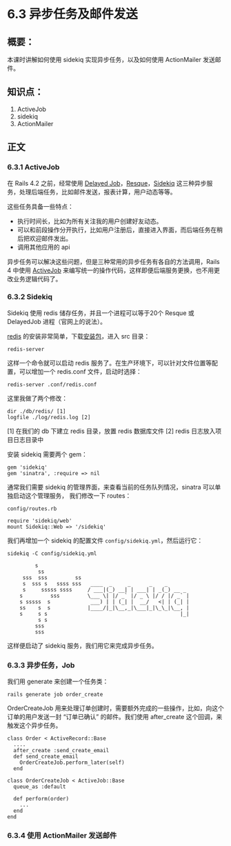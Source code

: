 # 6.3 异步任务及邮件发送

## 概要：

本课时讲解如何使用 sidekiq 实现异步任务，以及如何使用 ActionMailer 发送邮件。

## 知识点：

1. ActiveJob
2. sidekiq
3. ActionMailer

## 正文

### 6.3.1 ActiveJob

在 Rails 4.2 之前，经常使用 [Delayed Job](https://github.com/collectiveidea/delayed_job)，[Resque](https://github.com/resque/resque)，[Sidekiq](https://github.com/mperham/sidekiq) 这三种异步服务，处理后端任务，比如邮件发送，报表计算，用户动态等等。

这些任务具备一些特点：

* 执行时间长，比如为所有关注我的用户创建好友动态。
* 可以和前段操作分开执行，比如用户注册后，直接进入界面，而后端任务在稍后把欢迎邮件发出。
* 调用其他应用的 api

异步任务可以解决这些问题，但是三种常用的异步任务有各自的方法调用，Rails 4 中使用 [ActiveJob](http://guides.rubyonrails.org/active_job_basics.html) 来编写统一的操作代码，这样即便后端服务更换，也不用更改业务逻辑代码了。

### 6.3.2 Sidekiq

Sidekiq 使用 redis 储存任务，并且一个进程可以等于20个 Resque 或 DelayedJob 进程（官网上的说法）。

[redis](https://github.com/antirez/redis) 的安装非常简单，下载[安装包](http://redis.io/download)，进入 src 目录：

```
redis-server
```

这样一个命令就可以启动 redis 服务了。在生产环境下，可以针对文件位置等配置，可以增加一个 redis.conf 文件，启动时选择：

```
redis-server .conf/redis.conf
```

这里我做了两个修改：

```
dir ./db/redis/ [1]
logfile ./log/redis.log [2]
```

[1] 在我们的 db 下建立 redis 目录，放置 redis 数据库文件
[2] redis 日志放入项目日志目录中

安装 sidekiq 需要两个 gem：

```
gem 'sidekiq'
gem 'sinatra', :require => nil
```

通常我们需要 sidekiq 的管理界面，来查看当前的任务队列情况，sinatra 可以单独启动这个管理服务， 我们修改一下 routes：

`config/routes.rb`

```
require 'sidekiq/web'
mount Sidekiq::Web => '/sidekiq'
```

我们再增加一个 sidekiq 的配置文件 `config/sidekiq.yml`，然后运行它：

```
sidekiq -C config/sidekiq.yml

         s
          ss
     sss  sss         ss
     s  sss s   ssss sss   ____  _     _      _    _
     s     sssss ssss     / ___|(_) __| | ___| | _(_) __ _
    s         sss         \___ \| |/ _` |/ _ \ |/ / |/ _` |
    s sssss  s             ___) | | (_| |  __/   <| | (_| |
    ss    s  s            |____/|_|\__,_|\___|_|\_\_|\__, |
    s     s s                                           |_|
          s s
         sss
         sss 
```

这样便启动了 sidekiq 服务，我们用它来完成异步任务。

### 6.3.3 异步任务，Job

我们用 generate 来创建一个任务类：

```
rails generate job order_create
```

OrderCreateJob 用来处理订单创建时，需要额外完成的一些操作，比如，向这个订单的用户发送一封 “订单已确认” 的邮件。我们使用 after_create 这个回调，来触发这个异步任务。

```
class Order < ActiveRecord::Base
  ....
  after_create :send_create_email
  def send_create_email
    OrderCreateJob.perform_later(self)
  end
```

```
class OrderCreateJob < ActiveJob::Base
  queue_as :default

  def perform(order)
	...
  end
end
```

### 6.3.4 使用 ActionMailer 发送邮件



